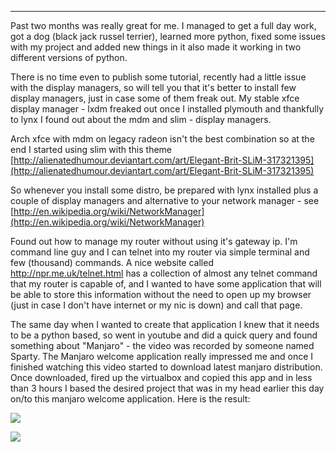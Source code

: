 
---

Past two months was really great for me. I managed to get a full day work, got a dog (black jack russel terrier), learned more python, fixed some issues with my project and added new things in it also made it working in two different versions of python.

There is no time even to publish some tutorial, recently had a little issue with the display managers, so will tell you that it's better to install few display managers, just in case some of them freak out. My stable xfce display manager  - lxdm freaked out once I installed plymouth and thankfully to lynx I found out about the mdm and slim - display managers.

Arch xfce with mdm on legacy radeon isn't the best combination so at the end I started using slim with this theme [http://alienatedhumour.deviantart.com/art/Elegant-Brit-SLiM-317321395](http://alienatedhumour.deviantart.com/art/Elegant-Brit-SLiM-317321395) 

So whenever you install some distro, be prepared with lynx installed plus a couple of display managers and alternative to your network manager - see [http://en.wikipedia.org/wiki/NetworkManager](http://en.wikipedia.org/wiki/NetworkManager)

Found out how to manage my router without using it's gateway ip. I'm command line guy and I can telnet into my router via simple terminal and few (thousand) commands. A nice website called http://npr.me.uk/telnet.html has a collection of almost any telnet command that my router is capable of, and I wanted to have some application that will be able to store this information without the need to open up my browser (just in case I don't have internet or my nic is down) and call that page.

The same day when I wanted to create that application I knew that it needs to be a python based, so went in youtube and did a quick query and found something about "Manjaro" - the video was recorded by someone named Sparty. The Manjaro welcome application really impressed me and once I finished watching this video started to download latest manjaro distribution. Once downloaded, fired up the virtualbox and copied this app and in less than 3 hours I based the desired project that was in my head earlier this day on/to this manjaro welcome application. Here is the result:

![]({|img|}/ttc/ttc-project.png)

![]({|img|}/ttc/ttc-project-2.png)
